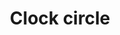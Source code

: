 ---
title: Clock circle
tags:
icon: clock-circle
svg: '<svg xmlns="http://www.w3.org/2000/svg" width="24" height="24" fill="none" viewBox="0 0 24 24" stroke-width="1.5" stroke-linecap="round" stroke-linejoin="round" stroke="currentColor"><circle cx="12" cy="12" r="10"/><path d="M12.147 6v6l4 2"/></svg>'
---